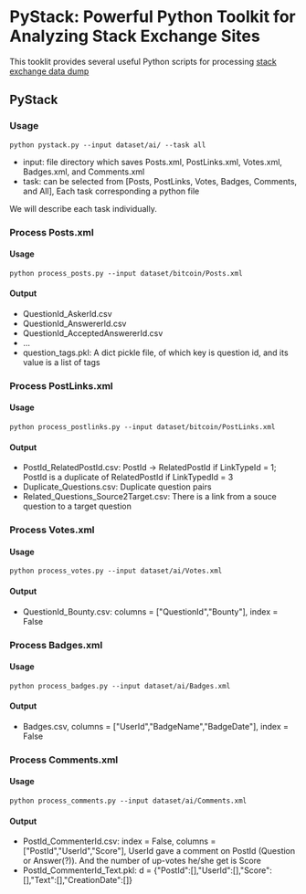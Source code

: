 # PyStack: Powerful Python Toolkit for Analyzing Stack Exchange Sites

This tooklit provides several useful Python scripts for processing [stack exchange data dump](https://archive.org/details/stackexchange)


## PyStack

### Usage

```
python pystack.py --input dataset/ai/ --task all
```

* input: file directory which saves Posts.xml, PostLinks.xml, Votes.xml, Badges.xml, and Comments.xml
* task: can be selected from [Posts, PostLinks, Votes, Badges, Comments, and All], Each task corresponding a python file

We will describe each task individually.

### Process Posts.xml

#### Usage

```
python process_posts.py --input dataset/bitcoin/Posts.xml
```

#### Output

* QuestionId_AskerId.csv
* QuestionId_AnswererId.csv
* QuestionId_AcceptedAnswererId.csv
* ...
* question_tags.pkl: A dict pickle file, of which key is question id, and its value is a list of tags


### Process PostLinks.xml

#### Usage 

```
python process_postlinks.py --input dataset/bitcoin/PostLinks.xml
```

#### Output

* PostId_RelatedPostId.csv: PostId -> RelatedPostId if LinkTypeId = 1; PostId is a duplicate of RelatedPostId if LinkTypedId = 3
* Duplicate_Questions.csv: Duplicate question pairs
* Related_Questions_Source2Target.csv: There is a link from a souce question to a target question

### Process Votes.xml

#### Usage

```
python process_votes.py --input dataset/ai/Votes.xml
```

#### Output

* QuestionId_Bounty.csv: columns = ["QuestionId","Bounty"], index = False

### Process Badges.xml

#### Usage

```
python process_badges.py --input dataset/ai/Badges.xml
```

#### Output

* Badges.csv, columns = ["UserId","BadgeName","BadgeDate"], index = False



### Process Comments.xml

#### Usage

```
python process_comments.py --input dataset/ai/Comments.xml
```

#### Output

* PostId_CommenterId.csv: index = False, columns = ["PostId","UserId","Score"], UserId gave a comment on PostId (Question or Answer(?)). And the number of up-votes he/she get is Score
* PostId_CommenterId_Text.pkl: d = {"PostId":[],"UserId":[],"Score":[],"Text":[],"CreationDate":[]}

